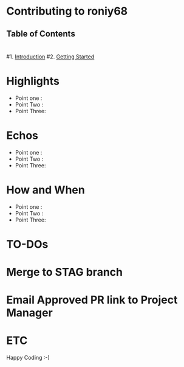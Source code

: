 # Contributing to roniy68
 ## Table of Contents
 #
 #1. [Introduction](#introduction)
 #2. [Getting Started](#getting-started)

 # Highlights
 
 - Point one : 
 - Point Two :
 - Point Three: 


 # Echos
 
 
 - Point one : 
 - Point Two :
 - Point Three: 

 # How and When 
 
 - Point one : 
 - Point Two :
 - Point Three: 



 # TO-DOs
 


 # Merge to STAG branch
 # Email Approved PR link to Project Manager
 # ETC

Happy Coding :-)

